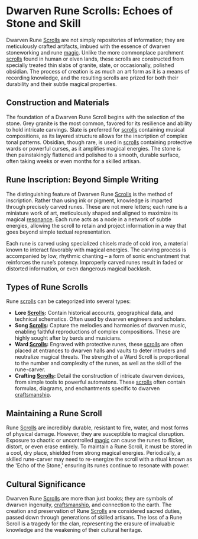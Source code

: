 # Dwarven Rune Scrolls: Echoes of Stone and Skill

Dwarven Rune [Scrolls](/raw/20250501/scroll/scrolls.md) are not simply repositories of information; they are meticulously crafted artifacts, imbued with the essence of dwarven stoneworking and rune [magic](/structure/mechanic/magic.md). Unlike the more commonplace parchment [scrolls](/raw/20250504/scroll/scrolls.md) found in human or elven lands, these scrolls are constructed from specially treated thin slabs of granite, slate, or occasionally, polished obsidian. The process of creation is as much an art form as it is a means of recording knowledge, and the resulting scrolls are prized for both their durability and their subtle magical properties.

## Construction and Materials

The foundation of a Dwarven Rune Scroll begins with the selection of the stone. Grey granite is the most common, favored for its resilience and ability to hold intricate carvings. Slate is preferred for [scrolls](/raw/20250501/scroll/scrolls.md) containing musical compositions, as its layered structure allows for the inscription of complex tonal patterns. Obsidian, though rare, is used in [scrolls](/raw/20250504/scroll/scrolls.md) containing protective wards or powerful curses, as it amplifies magical energies. The stone is then painstakingly flattened and polished to a smooth, durable surface, often taking weeks or even months for a skilled artisan.

## Rune Inscription: Beyond Simple Writing

The distinguishing feature of Dwarven Rune [Scrolls](/raw/20250501/scroll/scrolls.md) is the method of inscription. Rather than using ink or pigment, knowledge is imparted through precisely carved runes. These are not mere letters; each rune is a miniature work of art, meticulously shaped and aligned to maximize its magical [resonance](/raw/20250501/resonance/resonance.md). Each rune acts as a node in a network of subtle energies, allowing the scroll to retain and project information in a way that goes beyond simple textual representation.

Each rune is carved using specialized chisels made of cold iron, a material known to interact favorably with magical energies. The carving process is accompanied by low, rhythmic chanting – a form of sonic enchantment that reinforces the rune’s potency. Improperly carved runes result in faded or distorted information, or even dangerous magical backlash.

## Types of Rune Scrolls

Rune [scrolls](/raw/20250501/scroll/scrolls.md) can be categorized into several types:

*   **Lore [Scrolls](/raw/20250501/scroll/scrolls.md):** Contain historical accounts, geographical data, and technical schematics. Often used by dwarven engineers and scholars.
*   **Song [Scrolls](/raw/20250501/scroll/scrolls.md):** Capture the melodies and harmonies of dwarven music, enabling faithful reproductions of complex compositions. These are highly sought after by bards and musicians.
*   **Ward [Scrolls](/raw/20250501/scroll/scrolls.md):** Engraved with protective runes, these [scrolls](/raw/20250504/scroll/scrolls.md) are often placed at entrances to dwarven halls and vaults to deter intruders and neutralize magical threats. The strength of a Ward Scroll is proportional to the number and complexity of the runes, as well as the skill of the rune-carver.
*   **Crafting [Scrolls](/raw/20250501/scroll/scrolls.md):** Detail the construction of intricate dwarven devices, from simple tools to powerful automatons. These [scrolls](/raw/20250504/scroll/scrolls.md) often contain formulas, diagrams, and enchantments specific to dwarven [craftsmanship](/raw/20250501/craftsmanship/craftsmanship.md).

## Maintaining a Rune Scroll

Rune [Scrolls](/raw/20250501/scroll/scrolls.md) are incredibly durable, resistant to fire, water, and most forms of physical damage. However, they are susceptible to magical disruption. Exposure to chaotic or uncontrolled [magic](/structure/mechanic/magic.md) can cause the runes to flicker, distort, or even erase entirely. To maintain a Rune Scroll, it must be stored in a cool, dry place, shielded from strong magical energies. Periodically, a skilled rune-carver may need to re-energize the scroll with a ritual known as the 'Echo of the Stone,' ensuring its runes continue to resonate with power.

## Cultural Significance

Dwarven Rune [Scrolls](/raw/20250501/scroll/scrolls.md) are more than just books; they are symbols of dwarven ingenuity, [craftsmanship](/raw/20250501/craftsmanship/craftsmanship.md), and connection to the earth. The creation and preservation of Rune [Scrolls](/raw/20250504/scroll/scrolls.md) are considered sacred duties, passed down through generations of skilled artisans. The loss of a Rune Scroll is a tragedy for the clan, representing the erasure of invaluable knowledge and the weakening of their cultural heritage.
